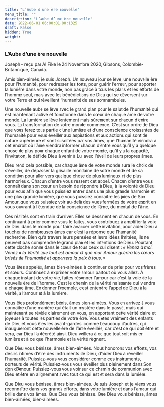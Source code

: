 ```yaml
---
title: "L’Aube d’une ère nouvelle"
menu_title: ""
description: "L’Aube d’une ère nouvelle"
date: 2022-06-01 06:00:01+00:1325
draft: False
hidden: True
weight:
---
```

### L’Aube d’une ère nouvelle

Joseph - reçu par Al Fike le 24 Novembre 2020, Gibsons, Colombie-Britannique, Canada.

Amis bien-aimés, je suis Joseph. Un nouveau jour se lève, une nouvelle ère pour l’humanité, pour redresser les torts, pour guérir l’erreur, pour apporter la lumière dans votre monde, non pas grâce à tous les plans et les efforts de l’homme seul, mais avec les bénédictions de Dieu qui se déversent sur votre Terre et qui réveillent l’humanité de ses somnambules.

Une nouvelle aube se lève avec le grand plan pour le salut de l’humanité qui est maintenant activé et fonctionne dans le cœur de chaque âme de votre monde. La lumière se lève lentement mais sûrement sur chacun d’entre vous. La transformation de votre monde commence. C’est sur ordre de Dieu que vous ferez tous partie d’une lumière et d’une conscience croissantes de l’humanité pour vous éveiller aux aspirations et aux actions qui sont de nature supérieure et sont suscitées par vos âmes, que l’humanité viendra à cet endroit où l’âme viendra informer chacun d’entre vous qu’il y a quelque chose de plus pour chaque enfant de votre monde, qu’il y a la capacité, l’invitation, le défi de Dieu à venir à Lui avec l’éveil de leurs propres âmes.

Dieu rend cela possible, car chaque âme de votre monde aura le choix de s’éveiller, de dépasser la grisaille mondaine de votre monde et de sa condition pour aller vers quelque chose de plus lumineux et de plus harmonieux. Chacun d’entre vous ressent cet appel. Chacun d’entre vous connaît dans son cœur un besoin de répondre à Dieu, à la volonté de Dieu pour vous afin que vous puissiez entrer dans une plus grande harmonie et une plus grande lumière, que vous puissiez connaître les joies de Son Amour, que vous puissiez voir au-delà des vues fermées de votre esprit en vous ouvrant à l’étendue de la conscience de l’âme, du mental de l’âme.

Ces réalités sont en train d’arriver. Elles se dessinent en chacun de vous. En continuant à prier comme vous le faites, vous contribuez à amplifier la voix de Dieu dans le monde pour faire avancer cette invitation, pour aider Dieu à toucher de nombreuses âmes car c’est la réponse que l’humanité recherche. Bien qu’à travers leurs pensées et leurs idées limitées, ils ne peuvent pas comprendre le grand plan et les intentions de Dieu. Pourtant, cette cloche sonne dans le cœur de tous ceux qui disent : *« Venez à moi. Venez à la Vérité que tout est amour et que mon Amour guérira les cœurs brisés de l’humanité et apportera la paix à tous. »*

Vous êtes appelés, âmes bien-aimées, à continuer de prier pour vos frères et sœurs. Continuez à exprimer votre amour partout où vous allez. À chaque instant de votre vie, faites résonner l’amour car c’est la voie de la nouvelle ère de l’homme. C’est le chemin de la vérité naissante qui viendra à chaque âme. En donner l’exemple, c’est entendre l’appel de Dieu à la vérité, à l’amour et à la lumière.

Vous êtes profondément bénis, âmes bien-aimées. Vous en arrivez à vous connaître d’une manière qui était un mystère dans le passé, mais qui maintenant se révèle clairement en vous, en apportant cette vérité claire et joyeuse à toutes les parties de votre être. Vous êtes vraiment des enfants de Dieu et vous êtes les avant-gardes, comme beaucoup d’autres, qui inaugureront cette nouvelle ère de l’âme éveillée, car c’est ce qui doit être et sera, car Dieu l’a décrété ainsi. Dieu veillera à ce que tout soit mis en lumière et à ce que l’harmonie et la vérité règnent.

Que Dieu vous bénisse, âmes bien-aimées. Nous honorons vos efforts, vos désirs intimes d’être des instruments de Dieu, d’aider Dieu à réveiller l’humanité. Puissiez-vous vous considérer comme ces instruments, porteurs de vérité. Puissiez-vous vous éveiller plus pleinement dans Son don d’Amour. Puissiez-vous vous voir sur ce chemin de communion avec Dieu et être en alignement avec tout ce qui est et sera dans la lumière.

Que Dieu vous bénisse, âmes bien-aimées. Je suis Joseph et je viens vous reconnaître dans vos grands efforts, dans votre lumière et dans l’amour qui brille dans vos âmes. Que Dieu vous bénisse. Que Dieu vous bénisse, âmes bien-aimées, bien-aimées.
